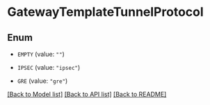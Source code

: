 # GatewayTemplateTunnelProtocol

## Enum


* `EMPTY` (value: `""`)

* `IPSEC` (value: `"ipsec"`)

* `GRE` (value: `"gre"`)


[[Back to Model list]](../README.md#documentation-for-models) [[Back to API list]](../README.md#documentation-for-api-endpoints) [[Back to README]](../README.md)


